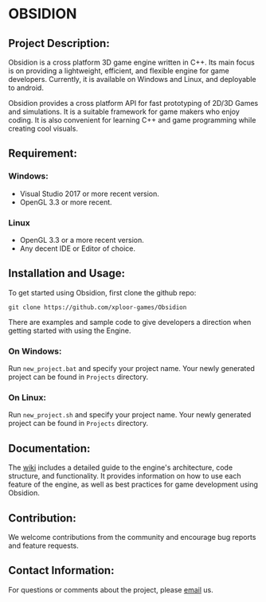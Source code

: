 
# OBSIDION

## Project Description:
Obsidion is a cross platform 3D game engine written in C++.
Its main focus is on providing a lightweight, efficient, and flexible engine for game developers.
Currently, it is available on Windows and Linux, and deployable to android.

Obsidion provides a cross platform API for fast prototyping of 2D/3D Games and simulations. It is a suitable framework for game makers who enjoy coding.
It is also convenient for learning C++ and game programming while creating cool visuals.


## Requirement:
### Windows:
 * Visual Studio 2017 or more recent version.
 * OpenGL 3.3 or more recent.
### Linux
 * OpenGL 3.3 or a more recent version.
 * Any decent IDE or Editor of choice.

## Installation and Usage:

To get started using Obsidion, first clone the github repo:
```
git clone https://github.com/xploor-games/Obsidion
```
There are examples and sample code to give developers a direction when getting started with using the Engine.

### On Windows:
Run `new_project.bat` and specify your project name. Your newly generated project can be found in `Projects` directory.
### On Linux:
Run `new_project.sh` and specify your project name. Your newly generated project can be found in `Projects` directory.

## Documentation:
The [wiki](https://github.com/xploor-games/Obsidion/wiki) includes a detailed guide to the engine's architecture, code structure, and functionality.
It provides information on how to use each feature of the engine, as well as best practices for game development using Obsidion.


## Contribution:
We welcome contributions from the community and encourage bug reports and feature requests.


## Contact Information:
For questions or comments about the project, please [email](mailto:yynahim@gmail.com) us.




<!-- ![](https://raw.githubusercontent.com/xploor-games/Obsidion/master/Captures/board.gif?raw=true)
![](https://raw.githubusercontent.com/xploor-games/Obsidion/master/Captures/spider.gif?raw=true)
![](https://raw.githubusercontent.com/xploor-games/Obsidion/master/Captures/cam.gif?raw=true)
![](https://raw.githubusercontent.com/xploor-games/Obsidion/master/Captures/ninja.gif?raw=true)
![](https://raw.githubusercontent.com/xploor-games/Obsidion/master/Captures/heightmapped_terrain.gif?raw=true)
![](https://raw.githubusercontent.com/xploor-games/Obsidion/master/Captures/gles.gif?raw=true)
![](https://raw.githubusercontent.com/xploor-games/Obsidion/master/Captures/vk.gif?raw=true) -->
